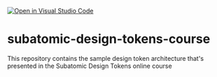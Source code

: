 [![Open in Visual Studio Code](https://classroom.github.com/assets/open-in-vscode-2e0aaae1b6195c2367325f4f02e2d04e9abb55f0b24a779b69b11b9e10269abc.svg)](https://classroom.github.com/online_ide?assignment_repo_id=19269941&assignment_repo_type=AssignmentRepo)
# subatomic-design-tokens-course
This repository contains the sample design token architecture that's presented in the Subatomic Design Tokens online course
